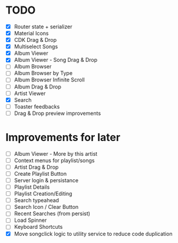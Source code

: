 # TODO

- [x] Router state + serializer
- [x] Material Icons
- [x] CDK Drag & Drop
- [x] Multiselect Songs
- [x] Album Viewer
- [x] Album Viewer - Song Drag & Drop
- [ ] Album Browser
- [ ] Album Browser by Type
- [ ] Album Browser Infinite Scroll
- [ ] Album Drag & Drop
- [ ] Artist Viewer
- [x] Search
- [ ] Toaster feedbacks
- [ ] Drag & Drop preview improvements

# Improvements for later

- [ ] Album Viewer - More by this artist
- [ ] Context menus for playlist/songs
- [ ] Artist Drag & Drop
- [ ] Create Playlist Button
- [ ] Server login & persistance
- [ ] Playlist Details
- [ ] Playlist Creation/Editing
- [ ] Search typeahead
- [ ] Search Icon / Clear Button
- [ ] Recent Searches (from persist)
- [ ] Load Spinner
- [ ] Keyboard Shortcuts
- [x] Move songclick logic to utility service to reduce code duplication
